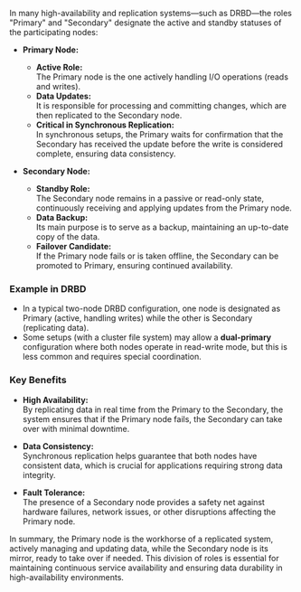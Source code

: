 In many high-availability and replication systems—such as DRBD—the roles "Primary" and "Secondary" designate the active and standby statuses of the participating nodes:

- **Primary Node:**  
  - **Active Role:**  
    The Primary node is the one actively handling I/O operations (reads and writes).  
  - **Data Updates:**  
    It is responsible for processing and committing changes, which are then replicated to the Secondary node.  
  - **Critical in Synchronous Replication:**  
    In synchronous setups, the Primary waits for confirmation that the Secondary has received the update before the write is considered complete, ensuring data consistency.

- **Secondary Node:**  
  - **Standby Role:**  
    The Secondary node remains in a passive or read-only state, continuously receiving and applying updates from the Primary node.  
  - **Data Backup:**  
    Its main purpose is to serve as a backup, maintaining an up-to-date copy of the data.  
  - **Failover Candidate:**  
    If the Primary node fails or is taken offline, the Secondary can be promoted to Primary, ensuring continued availability.

### Example in DRBD

- In a typical two-node DRBD configuration, one node is designated as Primary (active, handling writes) while the other is Secondary (replicating data).
- Some setups (with a cluster file system) may allow a **dual-primary** configuration where both nodes operate in read-write mode, but this is less common and requires special coordination.

### Key Benefits

- **High Availability:**  
  By replicating data in real time from the Primary to the Secondary, the system ensures that if the Primary node fails, the Secondary can take over with minimal downtime.
  
- **Data Consistency:**  
  Synchronous replication helps guarantee that both nodes have consistent data, which is crucial for applications requiring strong data integrity.

- **Fault Tolerance:**  
  The presence of a Secondary node provides a safety net against hardware failures, network issues, or other disruptions affecting the Primary node.

In summary, the Primary node is the workhorse of a replicated system, actively managing and updating data, while the Secondary node is its mirror, ready to take over if needed. This division of roles is essential for maintaining continuous service availability and ensuring data durability in high-availability environments.
